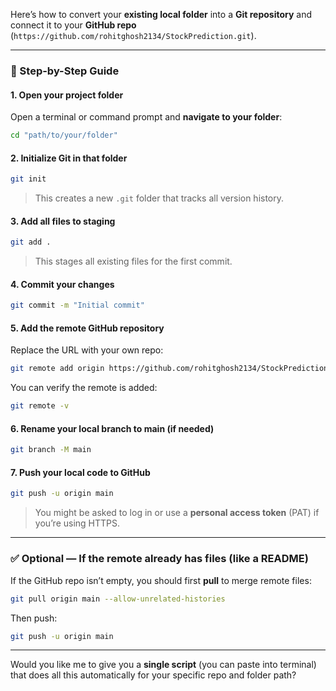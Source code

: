 Here’s how to convert your **existing local folder** into a **Git repository** and connect it to your **GitHub repo** (`https://github.com/rohitghosh2134/StockPrediction.git`).

---

### 🧭 Step-by-Step Guide

#### 1. Open your project folder

Open a terminal or command prompt and **navigate to your folder**:

```bash
cd "path/to/your/folder"
```

#### 2. Initialize Git in that folder

```bash
git init
```

> This creates a new `.git` folder that tracks all version history.

#### 3. Add all files to staging

```bash
git add .
```

> This stages all existing files for the first commit.

#### 4. Commit your changes

```bash
git commit -m "Initial commit"
```

#### 5. Add the remote GitHub repository

Replace the URL with your own repo:

```bash
git remote add origin https://github.com/rohitghosh2134/StockPrediction.git
```

You can verify the remote is added:

```bash
git remote -v
```

#### 6. Rename your local branch to main (if needed)

```bash
git branch -M main
```

#### 7. Push your local code to GitHub

```bash
git push -u origin main
```

> You might be asked to log in or use a **personal access token** (PAT) if you’re using HTTPS.

---

### ✅ Optional — If the remote already has files (like a README)

If the GitHub repo isn’t empty, you should first **pull** to merge remote files:

```bash
git pull origin main --allow-unrelated-histories
```

Then push:

```bash
git push -u origin main
```

---

Would you like me to give you a **single script** (you can paste into terminal) that does all this automatically for your specific repo and folder path?